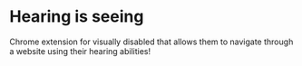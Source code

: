 # Hearing is seeing
Chrome extension for visually disabled that allows them to navigate through a website using their hearing abilities!

